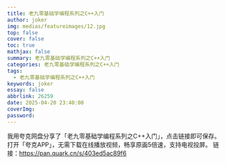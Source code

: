 ```yaml
---
title: 老九零基础学编程系列之C++入门
author: joker
img: medias/featureimages/12.jpg
top: false
cover: false
toc: true
mathjax: false
summary: 老九零基础学编程系列之C++入门
categories: 老九零基础学编程系列之C++入门
tags:
  - 老九零基础学编程系列之C++入门
keywords: joker
essay: false
abbrlink: 26259
date: 2025-04-20 23:40:08
coverImg:
password:
---
```


我用夸克网盘分享了「老九零基础学编程系列之C++入门」，点击链接即可保存。打开「夸克APP」，无需下载在线播放视频，畅享原画5倍速，支持电视投屏。
链接：https://pan.quark.cn/s/403ed5ac89f6
